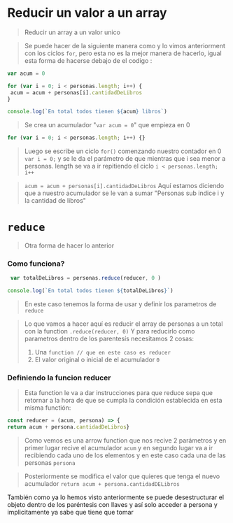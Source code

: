 # Reducir un valor a un array
> Reducir un array a un valor unico

> Se puede hacer de la siguiente manera como y lo vimos anteriorment con los ciclos ```for```, pero esta no es la mejor manera de hacerlo, igual esta forma de hacerse debajo de el codigo :

```js
var acum = 0

for (var i = 0; i < personas.length; i++) {
 acum = acum + personas[i].cantidadDeLibros
}

console.log(`En total todos tienen ${acum} libros`)

```

> Se crea un acumulador "```var acum = 0```" que empieza en 0 

```js 
for (var i = 0; i < personas.length; i++) {}
```
>Luego se escribe un ciclo ``` for() ``` comenzando nuestro contador en 0 ``` var i = 0;``` y se le da el parámetro de que mientras que i sea menor a personas. length se va a ir repitiendo el ciclo ```i < personas.length; i++```

>```acum = acum + personas[i].cantidadDeLibros```
>Aquí estamos diciendo que a nuestro acumulador se le van a sumar "Personas sub indice i y la cantidad de libros"

# ```reduce```


> Otra forma de hacer lo anterior
 ### Como funciona?
 
 
```js
 var totalDeLibros = personas.reduce(reducer, 0 )

console.log(`En total todos tienen ${totalDeLibros}`)
``` 

> En este caso tenemos la forma de usar y definir los parametros de ```reduce```

> Lo que vamos a hacer aquí es reducir el array de personas a un total con la function ```.reduce(reducer, 0)```
> Y para reducirlo como parametros dentro de los parentesís necesitamos 2 cosas:
> 1. Una ```function // que en este caso es reducer```
> 2. El valor original o inicial de el acumulador ```0 ```

### Definiendo la funcion reducer 
> Esta function le va a dar instrucciones para que reduce sepa que retornar a la hora de que se cumpla la condición establecida en esta misma functión:
```js
const reducer = (acum, persona) => {
return acum + persona.cantidadDeLibros}
```

> Como vemos es una arrow function que nos recive 2 parámetros y en primer lugar recive el acumulador ```acum``` y en segundo lugar va a ir recibiendo cada uno de los elementos y en este caso cada una de las personas ```persona```

> Posteriormente se modifica el valor que quieres que tenga el nuevo acumulador ```return acum + persona.cantidadDELibros```

También como ya lo hemos visto anteriormente se puede desestructurar el objeto dentro de los paréntesis con llaves y así solo acceder a persona y implicitamente ya sabe que tiene que tomar 
